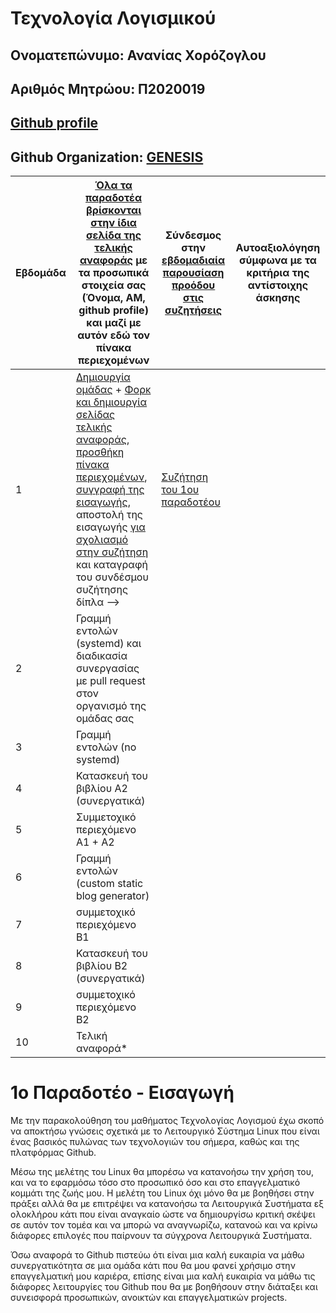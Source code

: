 # Τεχνολογία Λογισμικού 

## Ονοματεπώνυμο: Ανανίας Χορόζογλου

## Αριθμός Μητρώου: Π2020019

## [Github profile](https://github.com/Anomacti)

## Github Organization: [GENESIS](https://github.com/Genesis-The-Beginning)

| Εβδομάδα | [Όλα τα παραδοτέα βρίσκονται στην ίδια σελίδα της τελικής αναφοράς](https://epidrome.github.io/teaching/deliverables/) με τα προσωπικά στοιχεία σας (Όνομα, ΑΜ, github profile) και μαζί με αυτόν εδώ τον πίνακα περιεχομένων | Σύνδεσμος στην [εβδομαδιαία παρουσίαση προόδου στις συζητήσεις](https://github.com/courses-ionio/help/discussions/categories/show-and-tell) | Αυτοαξιολόγηση σύμφωνα με τα κριτήρια της αντίστοιχης άσκησης |
| --- | --- | --- | --- |
| 1 | [Δημιουργία ομάδας](https://epidrome.github.io/teaching/team/) + [Φορκ και δημιουργία σελίδας τελικής αναφοράς](https://epidrome.github.io/teaching/guide/), [προσθήκη πίνακα περιεχομένων](https://raw.githubusercontent.com/courses-ionio/sw/master/README.md), [συγγραφή της εισαγωγής](https://epidrome.github.io/teaching/intro/), αποστολή της εισαγωγής [για σχολιασμό στην συζήτηση](https://github.com/courses-ionio/sw/discussions/categories/show-and-tell) και καταγραφή του συνδέσμου συζήτησης δίπλα --> | [Συζήτηση του 1ου παραδοτέου](https://github.com/courses-ionio/sw/discussions/1152) | |
| 2 | Γραμμή εντολών (systemd) και διαδικασία συνεργασίας με pull request στον οργανισμό της ομάδας σας | | |
| 3 | Γραμμή εντολών (no systemd) | | |
| 4 | Κατασκευή του βιβλίου Α2 (συνεργατικά) | | |
| 5 | Συμμετοχικό περιεχόμενο A1 + A2 | | |
| 6 | Γραμμή εντολών (custom static blog generator) | | |
| 7 | συμμετοχικό περιεχόμενο B1 | | |
| 8 | Κατασκευή του βιβλίου Β2 (συνεργατικά) | | |
| 9 | συμμετοχικό περιεχόμενο B2 | | |
| 10 | Τελική αναφορά* | | |

# 1ο Παραδοτέο - Εισαγωγή

Με την παρακολούθηση του μαθήματος Τεχνολογίας Λογισμού έχω σκοπό να αποκτήσω γνώσεις σχετικά με το Λειτουργικό Σύστημα Linux που είναι ένας βασικός πυλώνας των τεχνολογιών του σήμερα, καθώς και της πλατφόρμας Github. 

Μέσω της μελέτης του Linux θα μπορέσω να κατανοήσω την χρήση του, και να το εφαρμόσω τόσο στο προσωπικό όσο και στο επαγγελματικό κομμάτι της ζωής μου. Η μελέτη του Linux όχι μόνο θα με βοηθήσει στην πράξει αλλά θα με επιτρέψει να κατανοήσω τα Λειτουργικά Συστήματα εξ ολοκλήρου κάτι που είναι αναγκαίο ώστε να δημιουργίσω κριτική σκέψει σε αυτόν τον τομέα και να μπορώ να αναγνωρίζω, κατανοώ και να κρίνω διάφορες επιλογές που παίρνουν τα σύγχρονα Λειτουργικά Συστήματα.

Όσω αναφορά το Github πιστεύω ότι είναι μια καλή ευκαιρία να μάθω συνεργατικότητα σε μια ομάδα κάτι που θα μου φανεί χρήσιμο στην επαγγελματική μου καριέρα, επίσης είναι μια καλή ευκαιρία να μάθω τις διάφορες λειτουργίες του Github που θα με βοηθήσουν στην διάταξει και συνεισφορά προσωπικών, ανοικτών και επαγγελματικών projects.
